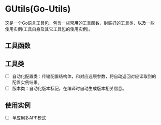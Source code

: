 # GUtils(Go-Utils)

这是一个Go语言工具包，包含一些常用的工具函数，封装好的工具类，以及一些使用实例(工具自身及其它工具包的使用实例)。

## 工具函数

## 工具类

-[ ] 自动化配置类：传输配置结构体，和对应选项参数，将自动返回对应读取到的配置实例结果。
-[ ] 版本类：自动化版本标记，在编译时自动生成版本相关信息。

## 使用实例

-[ ] 单应用多APP模式